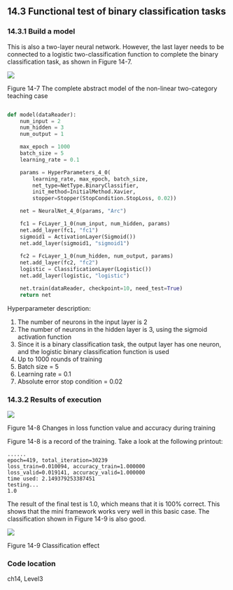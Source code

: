 <!--Copyright © Microsoft Corporation. All rights reserved.
  适用于[License](https://github.com/Microsoft/ai-edu/blob/master/LICENSE.md)版权许可-->

## 14.3 Functional test of binary classification tasks

### 14.3.1 Build a model

This is also a two-layer neural network. However, the last layer needs to be connected to a logistic two-classification function to complete the binary classification task, as shown in Figure 14-7.

<img src="https://aiedugithub4a2.blob.core.windows.net/a2-images/Images/14/ch10_net.png" />

Figure 14-7 The complete abstract model of the non-linear two-category teaching case

```Python

def model(dataReader):
    num_input = 2
    num_hidden = 3
    num_output = 1

    max_epoch = 1000
    batch_size = 5
    learning_rate = 0.1

    params = HyperParameters_4_0(
        learning_rate, max_epoch, batch_size,
        net_type=NetType.BinaryClassifier,
        init_method=InitialMethod.Xavier,
        stopper=Stopper(StopCondition.StopLoss, 0.02))

    net = NeuralNet_4_0(params, "Arc")

    fc1 = FcLayer_1_0(num_input, num_hidden, params)
    net.add_layer(fc1, "fc1")
    sigmoid1 = ActivationLayer(Sigmoid())
    net.add_layer(sigmoid1, "sigmoid1")
    
    fc2 = FcLayer_1_0(num_hidden, num_output, params)
    net.add_layer(fc2, "fc2")
    logistic = ClassificationLayer(Logistic())
    net.add_layer(logistic, "logistic")

    net.train(dataReader, checkpoint=10, need_test=True)
    return net
```

Hyperparameter description: 

1. The number of neurons in the input layer is 2
2. The number of neurons in the hidden layer is 3, using the sigmoid activation function
3. Since it is a binary classification task, the output layer has one neuron, and the logistic binary classification function is used
4. Up to 1000 rounds of training
5. Batch size = 5
6. Learning rate = 0.1
7. Absolute error stop condition = 0.02  

### 14.3.2 Results of execution

<img src="https://aiedugithub4a2.blob.core.windows.net/a2-images/Images/14/ch10_loss.png" />

Figure 14-8 Changes in loss function value and accuracy during training

Figure 14-8 is a record of the training. Take a look at the following printout:

```
......
epoch=419, total_iteration=30239
loss_train=0.010094, accuracy_train=1.000000
loss_valid=0.019141, accuracy_valid=1.000000
time used: 2.149379253387451
testing...
1.0
```

The result of the final test is 1.0, which means that it is 100% correct. This shows that the mini framework works very well in this basic case. The classification shown in Figure 14-9 is also good. 

<img src="https://aiedugithub4a2.blob.core.windows.net/a2-images/Images/14/ch10_result.png" ch="500" />

Figure 14-9 Classification effect

### Code location 

ch14, Level3
